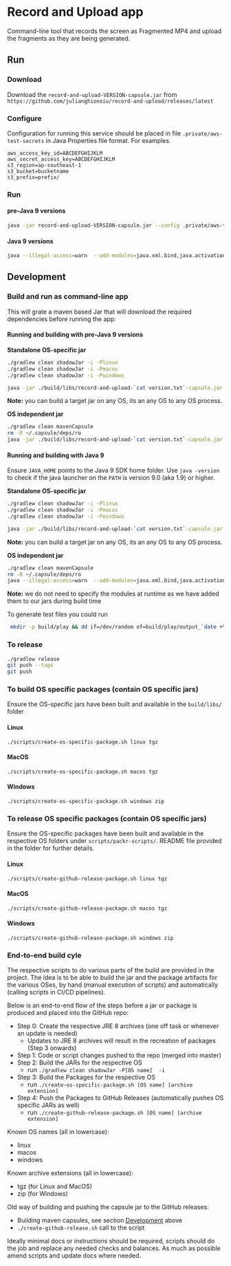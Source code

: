 # Record and Upload app

Command-line tool that records the screen as Fragmented MP4 and upload the fragments as they are being generated.

## Run

### Download


Download the `record-and-upload-VERSION-capsule.jar` from `https://github.com/julianghionoiu/record-and-upload/releases/latest`

### Configure

Configuration for running this service should be placed in file `.private/aws-test-secrets` in Java Properties file format. For examples.

```properties
aws_access_key_id=ABCDEFGHIJKLM
aws_secret_access_key=ABCDEFGHIJKLM
s3_region=ap-southeast-1
s3_bucket=bucketname
s3_prefix=prefix/
```

### Run

#### pre-Java 9 versions

```bash
java -jar record-and-upload-VERSION-capsule.jar --config .private/aws-test-secrets --store ./build/play
```

#### Java 9 versions

```bash
java --illegal-access=warn  --add-modules=java.xml.bind,java.activation -jar record-and-upload-VERSION-capsule.jar --config .private/aws-test-secrets --store ./build/play
```


## Development

### Build and run as command-line app

This will grate a maven based Jar that will download the required dependencies before running the app:

#### Running and building with pre-Java 9 versions

**Standalone OS-specific jar**

```bash
./gradlew clean shadowJar -i -Plinux
./gradlew clean shadowJar -i -Pmacos
./gradlew clean shadowJar -i -Pwindows

java -jar ./build/libs/record-and-upload-`cat version.txt`-capsule.jar --config .private/aws-test-secrets --store ./build/play
```
**Note:** you can build a target jar on any OS, its an any OS to any OS process.

**OS independent jar**
```bash
./gradlew clean mavenCapsule
rm -R ~/.capsule/deps/ro
java -jar ./build/libs/record-and-upload-`cat version.txt`-capsule.jar --config .private/aws-test-secrets --store ./build/play
```

#### Running and building with Java 9

Ensure `JAVA_HOME` points to the Java 9 SDK home folder. Use `java -version` to check if the java launcher on the `PATH` is version 9.0 (aka 1.9) or higher.

**Standalone OS-specific jar**

```bash
./gradlew clean shadowJar -i -Plinux
./gradlew clean shadowJar -i -Pmacos
./gradlew clean shadowJar -i -Pwindows

java -jar ./build/libs/record-and-upload-`cat version.txt`-capsule.jar --config .private/aws-test-secrets --store ./build/play
```

**Note:** you can build a target jar on any OS, its an any OS to any OS process.

**OS independent jar**
```bash
./gradlew clean mavenCapsule
rm -R ~/.capsule/deps/ro
java --illegal-access=warn  --add-modules=java.xml.bind,java.activation -jar ./build/libs/record-and-upload-`cat version.txt`-capsule.jar --config .private/aws-test-secrets --store ./build/play
```

**Note:** we do not need to specify the modules at runtime as we have added them to our jars during build time

To generate test files you could run
```bash
 mkdir -p build/play && dd if=/dev/random of=build/play/output_`date +%s`.mp4  bs=1m  count=16
```

### To release

```bash
./gradlew release
git push --tags
git push
```

### To build OS specific packages (contain OS specific jars)

Ensure the OS-specific jars have been built and available in the `build/libs/` folder

#### Linux

```
./scripts/create-os-specific-package.sh linux tgz

```

#### MacOS

```
./scripts/create-os-specific-package.sh macos tgz

```

#### Windows

```
./scripts/create-os-specific-package.sh windows zip

```

### To release OS specific packages (contain OS specific jars)

Ensure the OS-specific packages have been built and available in the respective OS folders under `scripts/packr-scripts/`. README file provided in the folder for further details.

#### Linux

```
./scripts/create-github-release-package.sh linux tgz

```

#### MacOS

```
./scripts/create-github-release-package.sh macos tgz

```

#### Windows

```
./scripts/create-github-release-package.sh windows zip

```

### End-to-end build cyle

The respective scripts to do various parts of the build are provided in the project. The idea is to be able to build the jar and the package artifacts for the various OSes, by hand (manual execution of scripts) and automatically (calling scripts in CI/CD pipelines).

Below is an end-to-end flow of the steps before a jar or package is produced and placed into the GitHub repo:

- Step 0: Create the respective JRE 8 archives (one off task or whenever an update is needed)
	- Updates to JRE 8 archives will result in the recreation of packages (Step 3 onwards)
- Step 1: Code or script changes pushed to the repo (merged into master)
- Step 2: Build the JARs for the respective OS
	- run `./gradlew clean shadowJar -P[OS name]  -i`
- Step 3: Build the Packages for the respective OS
	- run `./create-os-specific-package.sh [OS name] [archive extension]`
- Step 4: Push the Packages to GitHub Releases (automatically pushes OS specific JARs as well)
	- run `./create-github-release-package.sh [OS name] [archive extension]`

Known OS names (all in lowercase):

- linux
- macos
- windows

Known archive extensions (all in lowercase):

- tgz (for Linux and MacOS)
- zip (for Windows)


Old way of building and pushing the capsule jar to the GitHub releases:

 - Building maven capsules, see section [Development](#Development) above
 - `./create-github-release.sh` call to the script

Ideally minimal docs or instructions should be required, scripts should do the job and replace any needed checks and balances. As much as possible amend scripts and update docs where needed.
